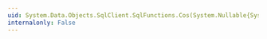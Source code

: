 ```yaml
---
uid: System.Data.Objects.SqlClient.SqlFunctions.Cos(System.Nullable{System.Decimal})
internalonly: False
---
```

